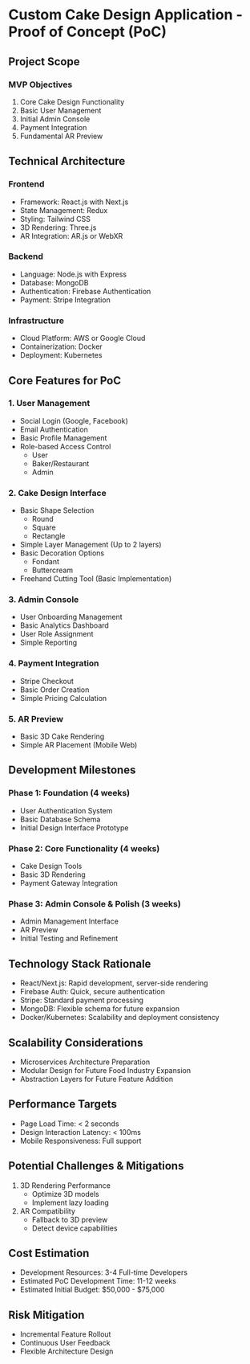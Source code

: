 # Custom Cake Design Application - Proof of Concept (PoC)

## Project Scope
### MVP Objectives
1. Core Cake Design Functionality
2. Basic User Management
3. Initial Admin Console
4. Payment Integration
5. Fundamental AR Preview

## Technical Architecture
### Frontend
- Framework: React.js with Next.js
- State Management: Redux
- Styling: Tailwind CSS
- 3D Rendering: Three.js
- AR Integration: AR.js or WebXR

### Backend
- Language: Node.js with Express
- Database: MongoDB
- Authentication: Firebase Authentication
- Payment: Stripe Integration

### Infrastructure
- Cloud Platform: AWS or Google Cloud
- Containerization: Docker
- Deployment: Kubernetes

## Core Features for PoC

### 1. User Management
- Social Login (Google, Facebook)
- Email Authentication
- Basic Profile Management
- Role-based Access Control
  - User
  - Baker/Restaurant
  - Admin

### 2. Cake Design Interface
- Basic Shape Selection
  - Round
  - Square
  - Rectangle
- Simple Layer Management (Up to 2 layers)
- Basic Decoration Options
  - Fondant
  - Buttercream
- Freehand Cutting Tool (Basic Implementation)

### 3. Admin Console
- User Onboarding Management
- Basic Analytics Dashboard
- User Role Assignment
- Simple Reporting

### 4. Payment Integration
- Stripe Checkout
- Basic Order Creation
- Simple Pricing Calculation

### 5. AR Preview
- Basic 3D Cake Rendering
- Simple AR Placement (Mobile Web)

## Development Milestones

### Phase 1: Foundation (4 weeks)
- User Authentication System
- Basic Database Schema
- Initial Design Interface Prototype

### Phase 2: Core Functionality (4 weeks)
- Cake Design Tools
- Basic 3D Rendering
- Payment Gateway Integration

### Phase 3: Admin Console & Polish (3 weeks)
- Admin Management Interface
- AR Preview
- Initial Testing and Refinement

## Technology Stack Rationale
- React/Next.js: Rapid development, server-side rendering
- Firebase Auth: Quick, secure authentication
- Stripe: Standard payment processing
- MongoDB: Flexible schema for future expansion
- Docker/Kubernetes: Scalability and deployment consistency

## Scalability Considerations
- Microservices Architecture Preparation
- Modular Design for Future Food Industry Expansion
- Abstraction Layers for Future Feature Addition

## Performance Targets
- Page Load Time: < 2 seconds
- Design Interaction Latency: < 100ms
- Mobile Responsiveness: Full support

## Potential Challenges & Mitigations
1. 3D Rendering Performance
   - Optimize 3D models
   - Implement lazy loading
2. AR Compatibility
   - Fallback to 3D preview
   - Detect device capabilities

## Cost Estimation
- Development Resources: 3-4 Full-time Developers
- Estimated PoC Development Time: 11-12 weeks
- Estimated Initial Budget: $50,000 - $75,000

## Risk Mitigation
- Incremental Feature Rollout
- Continuous User Feedback
- Flexible Architecture Design

